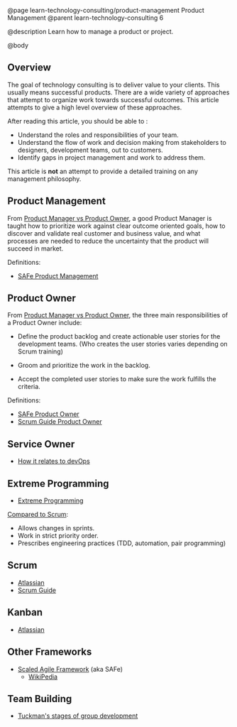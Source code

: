 @page learn-technology-consulting/product-management Product Management
@parent learn-technology-consulting 6

@description Learn how to manage a product or project.

@body

## Overview

The goal of technology consulting is to deliver value to
your clients. This usually means successful products. There are a wide variety of approaches that attempt to organize work towards successful
outcomes. This article attempts to give a high level overview
of these approaches.

After reading this article, you should be able to :

- Understand the roles and responsibilities of your team.
- Understand the flow of work and decision making from stakeholders to designers,
  development teams, out to customers.
- Identify gaps in project management and work to address them.

This article is __not__ an attempt to provide a detailed training on
any management philosophy.





## Product Management


From [Product Manager vs Product Owner](https://medium.com/@melissaperri/product-manager-vs-product-owner-57ff829aa74d), a good Product Manager is taught how to prioritize work against clear outcome oriented goals, how to discover and validate real customer and business value, and what processes are needed to reduce the uncertainty that the product will succeed in market.

Definitions:

- [SAFe Product Management](https://www.scaledagileframework.com/product-and-solution-management/)

## Product Owner

From [Product Manager vs Product Owner](https://medium.com/@melissaperri/product-manager-vs-product-owner-57ff829aa74d), the three main responsibilities of a Product Owner include:

- Define the product backlog and create actionable user stories for the development teams. (Who creates the user stories varies depending on Scrum training)

- Groom and prioritize the work in the backlog.

- Accept the completed user stories to make sure the work fulfills the criteria.


Definitions:

- [SAFe Product Owner](https://www.scaledagileframework.com/product-owner/)
- [Scrum Guide Product Owner](https://www.scrumguides.org/scrum-guide.html#team-po)

## Service Owner

- [How it relates to devOps](https://www.atlassian.com/agile/devops)


## Extreme Programming

- [Extreme Programming](http://www.extremeprogramming.org/)

[Compared to Scrum](https://www.mountaingoatsoftware.com/blog/differences-between-scrum-and-extreme-programming):

- Allows changes in sprints.
- Work in strict priority order.
- Prescribes engineering practices (TDD, automation, pair programming)

## Scrum

- [Atlassian](https://www.atlassian.com/agile/scrum)
- [Scrum Guide](https://www.scrumguides.org/scrum-guide.html)

## Kanban

- [Atlassian](https://www.atlassian.com/agile/kanban)

## Other Frameworks

- [Scaled Agile Framework](https://www.scaledagileframework.com/) (aka SAFe)
  - [WikiPedia](https://en.wikipedia.org/wiki/Scaled_agile_framework)



## Team Building

- [Tuckman's stages of group development](https://en.wikipedia.org/wiki/Tuckman%27s_stages_of_group_development)
